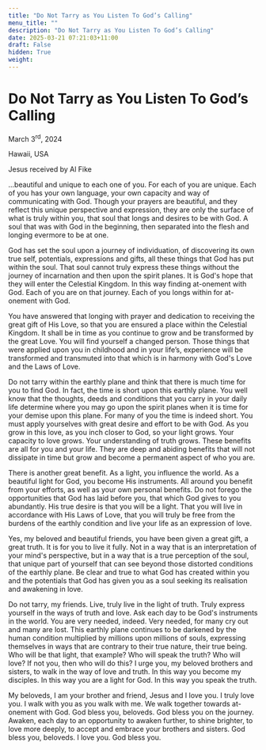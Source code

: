 ```yaml
---
title: "Do Not Tarry as You Listen To God’s Calling"
menu_title: ""
description: "Do Not Tarry as You Listen To God’s Calling"
date: 2025-03-21 07:21:03+11:00
draft: False
hidden: True
weight:
---
```

# Do Not Tarry as You Listen To God’s Calling

March 3<sup>rd</sup>, 2024

Hawaii, USA

Jesus received by Al Fike

...beautiful and unique to each one of you. For each of you are unique. Each of you has your own language, your own capacity and way of communicating with God. Though your prayers are beautiful, and they reflect this unique perspective and expression, they are only the surface of what is truly within you, that soul that longs and desires to be with God. A soul that was with God in the beginning, then separated into the flesh and longing evermore to be at one.

God has set the soul upon a journey of individuation, of discovering its own true self, potentials, expressions and gifts, all these things that God has put within the soul. That soul cannot truly express these things without the journey of incarnation and then upon the spirit planes. It is God's hope that they will enter the Celestial Kingdom. In this way finding at-onement with God. Each of you are on that journey. Each of you longs within for at-onement with God.

You have answered that longing with prayer and dedication to receiving the great gift of His Love, so that you are ensured a place within the Celestial Kingdom. It shall be in time as you continue to grow and be transformed by the great Love. You will find yourself a changed person. Those things that were applied upon you in childhood and in your life’s, experience will be transformed and transmuted into that which is in harmony with God's Love and the Laws of Love.

Do not tarry within the earthly plane and think that there is much time for you to find God. In fact, the time is short upon this earthly plane. You well know that the thoughts, deeds and conditions that you carry in your daily life determine where you may go upon the spirit planes when it is time for your demise upon this plane. For many of you the time is indeed short. You must apply yourselves with great desire and effort to be with God. As you grow in this love, as you inch closer to God, so your light grows. Your capacity to love grows. Your understanding of truth grows. These benefits are all for you and your life. They are deep and abiding benefits that will not dissipate in time but grow and become a permanent aspect of who you are.

There is another great benefit. As a light, you influence the world. As a beautiful light for God, you become His instruments. All around you benefit from your efforts, as well as your own personal benefits. Do not forego the opportunities that God has laid before you, that which God gives to you abundantly. His true desire is that you will be a light. That you will live in accordance with His Laws of Love, that you will truly be free from the burdens of the earthly condition and live your life as an expression of love.

Yes, my beloved and beautiful friends, you have been given a great gift, a great truth. It is for you to live it fully. Not in a way that is an interpretation of your mind's perspective, but in a way that is a true perception of the soul, that unique part of yourself that can see beyond those distorted conditions of the earthly plane. Be clear and true to what God has created within you and the potentials that God has given you as a soul seeking its realisation and awakening in love.

Do not tarry, my friends. Live, truly live in the light of truth. Truly express yourself in the ways of truth and love. Ask each day to be God's instruments in the world. You are very needed, indeed. Very needed, for many cry out and many are lost. This earthly plane continues to be darkened by the human condition multiplied by millions upon millions of souls, expressing themselves in ways that are contrary to their true nature, their true being. Who will be that light, that example? Who will speak the truth? Who will love? If not you, then who will do this? I urge you, my beloved brothers and sisters, to walk in the way of love and truth. In this way you become my disciples. In this way you are a light for God. In this way you speak the truth.

My beloveds, I am your brother and friend, Jesus and I love you. I truly love you. I walk with you as you walk with me. We walk together towards at-onement with God. God bless you, beloveds. God bless you on the journey. Awaken, each day to an opportunity to awaken further, to shine brighter, to love more deeply, to accept and embrace your brothers and sisters. God bless you, beloveds. I love you. God bless you.
